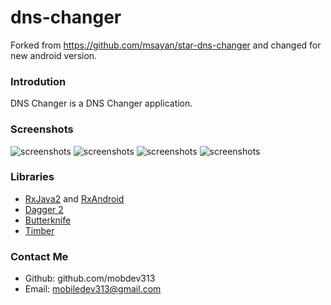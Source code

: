 # dns-changer

Forked from https://github.com/msayan/star-dns-changer and changed for new android version.


### Introdution
DNS Changer is a DNS Changer application.


### Screenshots
![screenshots](images/1.png) ![screenshots](images/2.png) ![screenshots](images/3.png) ![screenshots](images/4.png)


### Libraries
- [RxJava2](https://github.com/ReactiveX/RxJava) and [RxAndroid](https://github.com/ReactiveX/RxAndroid)
- [Dagger 2](http://google.github.io/dagger/)
- [Butterknife](https://github.com/JakeWharton/butterknife)
- [Timber](https://github.com/JakeWharton/timber)


### Contact Me

- Github: github.com/mobdev313
- Email: mobiledev313@gmail.com

